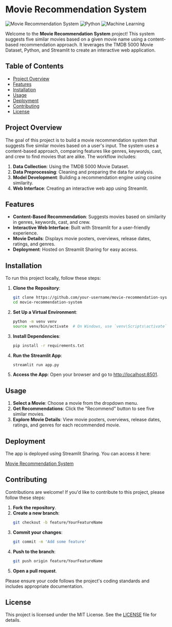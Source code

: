 # Movie Recommendation System

![Movie Recommendation System](https://img.shields.io/badge/Streamlit-Web%20App-FF4B4B?logo=streamlit)
![Python](https://img.shields.io/badge/Python-3.8%2B-blue?logo=python)
![Machine Learning](https://img.shields.io/badge/Machine%20Learning-Content%20Based-FF6F00)

Welcome to the **Movie Recommendation System** project! This system suggests five similar movies based on a given movie name using a content-based recommendation approach. It leverages the TMDB 5000 Movie Dataset, Python, and Streamlit to create an interactive web application.

## Table of Contents
- [Project Overview](#project-overview)
- [Features](#features)
- [Installation](#installation)
- [Usage](#usage)
- [Deployment](#deployment)
- [Contributing](#contributing)
- [License](#license)

## Project Overview

The goal of this project is to build a movie recommendation system that suggests five similar movies based on a user's input. The system uses a content-based approach, comparing features like genres, keywords, cast, and crew to find movies that are alike. The workflow includes:

1. **Data Collection**: Using the TMDB 5000 Movie Dataset.
2. **Data Preprocessing**: Cleaning and preparing the data for analysis.
3. **Model Development**: Building a recommendation engine using cosine similarity.
4. **Web Interface**: Creating an interactive web app using Streamlit.

## Features

- **Content-Based Recommendation**: Suggests movies based on similarity in genres, keywords, cast, and crew.
- **Interactive Web Interface**: Built with Streamlit for a user-friendly experience.
- **Movie Details**: Displays movie posters, overviews, release dates, ratings, and genres.
- **Deployment**: Hosted on Streamlit Sharing for easy access.

## Installation

To run this project locally, follow these steps:

1. **Clone the Repository**:
   ```bash
   git clone https://github.com/your-username/movie-recommendation-system.git
   cd movie-recommendation-system
   ```

2. **Set Up a Virtual Environment**:
   ```bash
   python -m venv venv
   source venv/bin/activate  # On Windows, use `venv\Scripts\activate`
   ```

3. **Install Dependencies**:
   ```bash
   pip install -r requirements.txt
   ```

4. **Run the Streamlit App**:
   ```bash
   streamlit run app.py
   ```

5. **Access the App**:
   Open your browser and go to [http://localhost:8501](http://localhost:8501).

## Usage

1. **Select a Movie**: Choose a movie from the dropdown menu.
2. **Get Recommendations**: Click the "Recommend" button to see five similar movies.
3. **Explore Movie Details**: View movie posters, overviews, release dates, ratings, and genres for each recommended movie.

## Deployment

The app is deployed using Streamlit Sharing. You can access it here:

[Movie Recommendation System](https://subhashbisnoi-automobile-price-predictor-app-vrwn5r.streamlit.app)

## Contributing

Contributions are welcome! If you'd like to contribute to this project, please follow these steps:

1. **Fork the repository**.
2. **Create a new branch**:
   ```bash
   git checkout -b feature/YourFeatureName
   ```
3. **Commit your changes**:
   ```bash
   git commit -m 'Add some feature'
   ```
4. **Push to the branch**:
   ```bash
   git push origin feature/YourFeatureName
   ```
5. **Open a pull request**.

Please ensure your code follows the project's coding standards and includes appropriate documentation.

## License

This project is licensed under the MIT License. See the [LICENSE](LICENSE) file for details.
